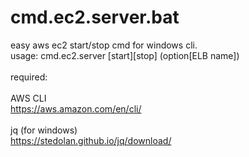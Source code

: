 # cmd.ec2.server.bat
easy aws ec2 start/stop cmd for windows cli.<br />
usage: cmd.ec2.server \[start]\[stop] (option[ELB name])<br />
<br />
required:<br />
<br />
AWS CLI<br />
https://aws.amazon.com/en/cli/<br />
<br />
jq (for windows)<br />
https://stedolan.github.io/jq/download/<br />
